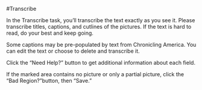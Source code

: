 #Transcribe

In the Transcribe task, you’ll transcribe the text exactly as you see it. Please transcribe titles, captions, and cutlines of the pictures. If the text is hard to read, do your best and keep going.  

Some captions may be pre-populated by text from Chronicling America. You can edit the text or choose to delete and transcribe it.

Click the “Need Help?” button to get additional information about each field. 

If the marked area contains no picture or only a partial picture, click the “Bad Region?”button, then “Save.”
